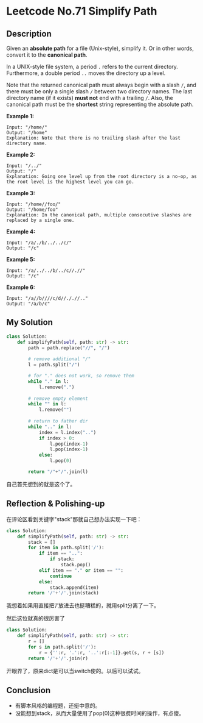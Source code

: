 # Leetcode No.71 Simplify Path

## Description

Given an **absolute path** for a file (Unix-style), simplify it. Or in other words, convert it to the **canonical path**.

In a UNIX-style file system, a period `.` refers to the current directory. Furthermore, a double period `..` moves the directory up a level.

Note that the returned canonical path must always begin with a slash `/`, and there must be only a single slash `/` between two directory names. The last directory name (if it exists) **must not** end with a trailing `/`. Also, the canonical path must be the **shortest** string representing the absolute path.

 

**Example 1:**

```
Input: "/home/"
Output: "/home"
Explanation: Note that there is no trailing slash after the last directory name.
```

**Example 2:**

```
Input: "/../"
Output: "/"
Explanation: Going one level up from the root directory is a no-op, as the root level is the highest level you can go.
```

**Example 3:**

```
Input: "/home//foo/"
Output: "/home/foo"
Explanation: In the canonical path, multiple consecutive slashes are replaced by a single one.
```

**Example 4:**

```
Input: "/a/./b/../../c/"
Output: "/c"
```

**Example 5:**

```
Input: "/a/../../b/../c//.//"
Output: "/c"
```

**Example 6:**

```
Input: "/a//b////c/d//././/.."
Output: "/a/b/c"
```

## My Solution

```python
class Solution:
    def simplifyPath(self, path: str) -> str:
        path = path.replace("//", "/")
		
        # remove additional "/"
        l = path.split("/")

        # for "." does not work, so remove them
        while "." in l:
            l.remove(".")
		
        # remove empty element
        while "" in l:
            l.remove("")
		
       	# return to father dir
        while ".." in l:
            index = l.index("..")
            if index > 0:
                l.pop(index-1)
                l.pop(index-1)
            else:
                l.pop(0)

        return "/"+"/".join(l)
```

自己首先想到的就是这个了。

## Reflection & Polishing-up

在评论区看到关键字"stack"那就自己想办法实现一下吧：

```python
class Solution:
    def simplifyPath(self, path: str) -> str:
        stack = []
        for item in path.split('/'):
            if item == "..":
                if stack:
                    stack.pop()
            elif item == "." or item == "":
                continue
            else:
                stack.append(item)
        return '/'+'/'.join(stack)
```

我想着如果用直接把‘/’放进去也挺糟糕的，就用split分离了一下。

然后这位就真的很厉害了

```python
class Solution:
    def simplifyPath(self, path: str) -> str:
        r = []
        for s in path.split('/'):
            r = {'':r, '.':r, '..':r[:-1]}.get(s, r + [s])
        return '/'+'/'.join(r)
```

开眼界了，原来dict是可以当switch使的。以后可以试试。

## Conclusion

- 有脚本风格的编程题，还挺中意的。
- 没能想到stack，从而大量使用了pop(0)这种很费时间的操作，有点傻。
